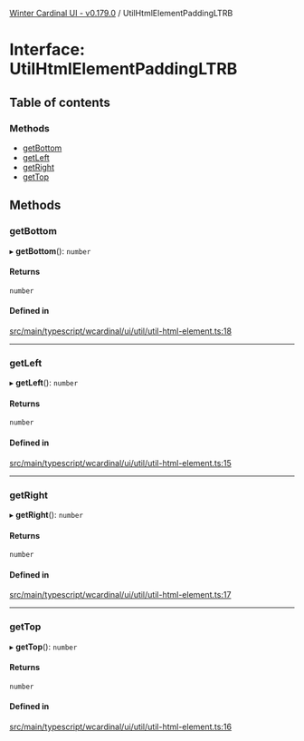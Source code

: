 [Winter Cardinal UI - v0.179.0](../index.md) / UtilHtmlElementPaddingLTRB

# Interface: UtilHtmlElementPaddingLTRB

## Table of contents

### Methods

- [getBottom](UtilHtmlElementPaddingLTRB.md#getbottom)
- [getLeft](UtilHtmlElementPaddingLTRB.md#getleft)
- [getRight](UtilHtmlElementPaddingLTRB.md#getright)
- [getTop](UtilHtmlElementPaddingLTRB.md#gettop)

## Methods

### getBottom

▸ **getBottom**(): `number`

#### Returns

`number`

#### Defined in

[src/main/typescript/wcardinal/ui/util/util-html-element.ts:18](https://github.com/winter-cardinal/winter-cardinal-ui/blob/v0.179.0/src/main/typescript/wcardinal/ui/util/util-html-element.ts#L18)

___

### getLeft

▸ **getLeft**(): `number`

#### Returns

`number`

#### Defined in

[src/main/typescript/wcardinal/ui/util/util-html-element.ts:15](https://github.com/winter-cardinal/winter-cardinal-ui/blob/v0.179.0/src/main/typescript/wcardinal/ui/util/util-html-element.ts#L15)

___

### getRight

▸ **getRight**(): `number`

#### Returns

`number`

#### Defined in

[src/main/typescript/wcardinal/ui/util/util-html-element.ts:17](https://github.com/winter-cardinal/winter-cardinal-ui/blob/v0.179.0/src/main/typescript/wcardinal/ui/util/util-html-element.ts#L17)

___

### getTop

▸ **getTop**(): `number`

#### Returns

`number`

#### Defined in

[src/main/typescript/wcardinal/ui/util/util-html-element.ts:16](https://github.com/winter-cardinal/winter-cardinal-ui/blob/v0.179.0/src/main/typescript/wcardinal/ui/util/util-html-element.ts#L16)
